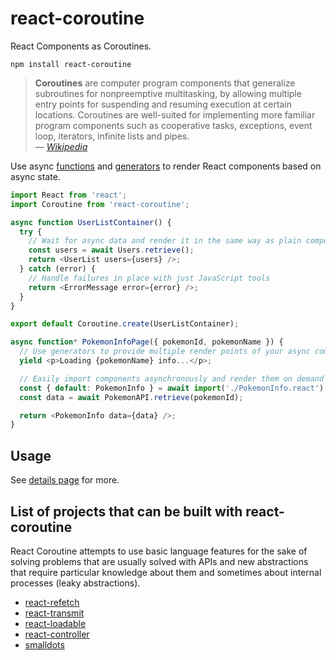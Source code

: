 # react-coroutine

React Components as Coroutines.

    npm install react-coroutine

> **Coroutines** are computer program components that generalize subroutines for nonpreemptive multitasking, by allowing multiple entry points for suspending and resuming execution at certain locations. Coroutines are well-suited for implementing more familiar program components such as cooperative tasks, exceptions, event loop, iterators, infinite lists and pipes.  
> — _[Wikipedia](https://en.wikipedia.org/wiki/Coroutine)_

Use async [functions](https://developer.mozilla.org/en-US/docs/Web/JavaScript/Reference/Statements/async_function) and [generators](https://github.com/tc39/proposal-async-iteration) to render React components based on async state.

```javascript
import React from 'react';
import Coroutine from 'react-coroutine';
```

```javascript
async function UserListContainer() {
  try {
    // Wait for async data and render it in the same way as plain components
    const users = await Users.retrieve();
    return <UserList users={users} />;
  } catch (error) {
    // Handle failures in place with just JavaScript tools
    return <ErrorMessage error={error} />;
  }
}

export default Coroutine.create(UserListContainer);
```

```javascript
async function* PokemonInfoPage({ pokemonId, pokemonName }) {
  // Use generators to provide multiple render points of your async component
  yield <p>Loading {pokemonName} info...</p>;

  // Easily import components asynchronously and render them on demand
  const { default: PokemonInfo } = await import('./PokemonInfo.react');
  const data = await PokemonAPI.retrieve(pokemonId);

  return <PokemonInfo data={data} />;
}
```

## Usage

See [details page](https://react-coroutine.js.org/Details.html) for more.

## List of projects that can be built with react-coroutine

React Coroutine attempts to use basic language features for the sake of solving problems that are usually solved with APIs and new abstractions that require particular knowledge about them and sometimes about internal processes (leaky abstractions).

 * [react-refetch](https://github.com/heroku/react-refetch)
 * [react-transmit](https://github.com/RickWong/react-transmit)
 * [react-loadable](https://github.com/thejameskyle/react-loadable)
 * [react-controller](https://github.com/bradestey/react-controller)
 * [smalldots](https://github.com/smalldots/smalldots)
